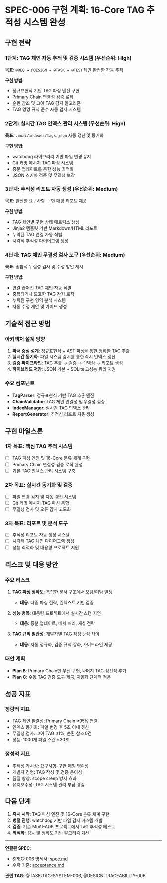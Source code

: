 # SPEC-006 구현 계획: 16-Core TAG 추적성 시스템 완성

## 구현 전략

### 1단계: TAG 체인 자동 추적 및 검증 시스템 (우선순위: High)

**목표**: `@REQ → @DESIGN → @TASK → @TEST` 체인 완전한 자동 추적

**구현 방법**:

- 정규표현식 기반 TAG 파싱 엔진 구현
- Primary Chain 연결성 검증 로직
- 순환 참조 및 고아 TAG 감지 알고리즘
- TAG 명명 규칙 준수 자동 검사 시스템

### 2단계: 실시간 TAG 인덱스 관리 시스템 (우선순위: High)

**목표**: `.moai/indexes/tags.json` 자동 갱신 및 동기화

**구현 방법**:

- watchdog 라이브러리 기반 파일 변경 감지
- Git 커밋 메시지 TAG 파싱 시스템
- 증분 업데이트를 통한 성능 최적화
- JSON 스키마 검증 및 무결성 보장

### 3단계: 추적성 리포트 자동 생성 (우선순위: Medium)

**목표**: 완전한 요구사항-구현 매핑 리포트 제공

**구현 방법**:

- TAG 체인별 구현 상태 매트릭스 생성
- Jinja2 템플릿 기반 Markdown/HTML 리포트
- 누락된 TAG 연결 자동 식별
- 시각적 추적성 다이어그램 생성

### 4단계: TAG 체인 무결성 검사 도구 (우선순위: Medium)

**목표**: 종합적 무결성 검사 및 수정 방안 제시

**구현 방법**:

- 연결 끊어진 TAG 체인 자동 식별
- 중복되거나 모호한 TAG 감지 로직
- 누락된 구현 영역 분석 시스템
- 자동 수정 제안 및 가이드 생성

## 기술적 접근 방법

### 아키텍처 설계 방향

1. **파서 중심 설계**: 정규표현식 + AST 파싱을 통한 정확한 TAG 추출
2. **실시간 동기화**: 파일 시스템 감시를 통한 즉시 인덱스 갱신
3. **검증 파이프라인**: TAG 추출 → 검증 → 인덱싱 → 리포트 생성
4. **하이브리드 저장**: JSON 기본 + SQLite 고성능 쿼리 지원

### 주요 컴포넌트

- **TagParser**: 정규표현식 기반 TAG 추출 엔진
- **ChainValidator**: TAG 체인 연결성 및 무결성 검증
- **IndexManager**: 실시간 TAG 인덱스 관리
- **ReportGenerator**: 추적성 리포트 자동 생성

## 구현 마일스톤

### 1차 목표: 핵심 TAG 추적 시스템

- [ ] TAG 파싱 엔진 및 16-Core 분류 체계 구현
- [ ] Primary Chain 연결성 검증 로직 완성
- [ ] 기본 TAG 인덱스 관리 시스템 구축

### 2차 목표: 실시간 동기화 및 검증

- [ ] 파일 변경 감지 및 자동 갱신 시스템
- [ ] Git 커밋 메시지 TAG 파싱 통합
- [ ] 무결성 검사 및 오류 감지 고도화

### 3차 목표: 리포트 및 분석 도구

- [ ] 추적성 리포트 자동 생성 시스템
- [ ] 시각적 TAG 체인 다이어그램 생성
- [ ] 성능 최적화 및 대용량 프로젝트 지원

## 리스크 및 대응 방안

### 주요 리스크

1. **TAG 파싱 정확도**: 복잡한 문서 구조에서 오탐/미탐 발생
   - **대응**: 다중 파싱 전략, 컨텍스트 기반 검증

2. **성능 병목**: 대용량 프로젝트에서 실시간 스캔 지연
   - **대응**: 증분 업데이트, 배치 처리, 캐싱 전략

3. **TAG 규칙 일관성**: 개발자별 TAG 작성 방식 차이
   - **대응**: 자동 정규화, 검증 규칙 강화, 가이드라인 제공

### 대안 계획

- **Plan B**: Primary Chain만 우선 구현, 나머지 TAG 점진적 추가
- **Plan C**: 수동 TAG 검증 도구 제공, 자동화 단계적 적용

## 성공 지표

### 정량적 지표

- TAG 체인 완결성: Primary Chain ≥95% 연결
- 인덱스 동기화: 파일 변경 후 5초 이내 갱신
- 무결성 검사: 고아 TAG ≤1%, 순환 참조 0건
- 성능: 1000개 파일 스캔 ≤30초

### 정성적 지표

- 추적성 가시성: 요구사항-구현 매핑 명확성
- 개발자 경험: TAG 작성 및 검증 용이성
- 품질 향상: scope creep 방지 효과
- 유지보수성: TAG 시스템 관리 부담 경감

## 다음 단계

1. **즉시 시작**: TAG 파싱 엔진 및 16-Core 분류 체계 구현
2. **병렬 진행**: watchdog 기반 파일 감지 시스템 개발
3. **검증**: 기존 MoAI-ADK 프로젝트에서 TAG 추적성 테스트
4. **최적화**: 성능 및 정확도 기반 알고리즘 개선

---

**연결된 SPEC**:

- SPEC-006 명세서: [spec.md](./spec.md)
- 수락 기준: [acceptance.md](./acceptance.md)

**관련 TAG**: @TASK:TAG-SYSTEM-006, @DESIGN:TRACEABILITY-006

